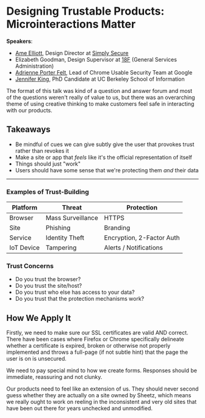 # Designing Trustable Products: Microinteractions Matter

__Speakers__:

- [Ame Elliott](http://ameelliott.com/), Design Director at [Simply Secure](https://simplysecure.org/)
- Elizabeth Goodman, Design Supervisor at [18F](http://18f.gsa.gov/) (General Services Administration)
- [Adrienne Porter Felt](http://adrienneporterfelt.com/), Lead of Chrome Usable Security Team at Google
- [Jennifer King](http://jenking.net/), PhD Candidate at UC Berkeley School of Information

The format of this talk was kind of a question and answer forum and most of the questions weren't really of value to us, but there was an overarching theme of using creative thinking to make customers feel safe in interacting with our products.

## Takeaways

- Be mindful of cues we can give subtly give the user that provokes trust rather than revokes it
- Make a site or app that _feels_ like it's the official representation of itself
- Things should just "work"
- Users should have some sense that we're protecting them _and_ their data

---

### Examples of Trust-Building

| Platform   | Threat            | Protection                |
| ---------- | ----------------- | ------------------------- |
| Browser    | Mass Surveillance | HTTPS                     |
| Site       | Phishing          | Branding                  |
| Service    | Identity Theft    | Encryption, 2-Factor Auth |
| IoT Device | Tampering         | Alerts / Notifications    |

### Trust Concerns

- Do you trust the browser?
- Do you trust the site/host?
- Do you trust who else has access to your data?
- Do you trust that the protection mechanisms work?

## How We Apply It

Firstly, we need to make sure our SSL certificates are valid AND correct. There have been cases where Firefox or Chrome specifically delineate whether a certificate is expired, broken or otherwise not properly implemented and throws a full-page (if not subtle hint) that the page the user is on is unsecured.

We need to pay special mind to how we create forms. Responses should be immediate, reassuring and not clunky.

Our products need to feel like an extension of us. They should never second guess whether they are actually on a site owned by Sheetz, which means we really ought to work on reeling in the inconsistent and very old sites that have been out there for years unchecked and unmodified.